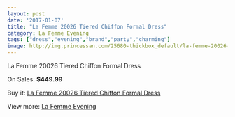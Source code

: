 ```yaml
---
layout: post
date: '2017-01-07'
title: "La Femme 20026 Tiered Chiffon Formal Dress"
category: La Femme Evening
tags: ["dress","evening","brand","party","charming"]
image: http://img.princessan.com/25680-thickbox_default/la-femme-20026-tiered-chiffon-formal-dress.jpg
---
```

La Femme 20026 Tiered Chiffon Formal Dress

On Sales: **$449.99**
<a href="https://www.princessan.com/en/la-femme-evening/11744-la-femme-20026-tiered-chiffon-formal-dress.html"><amp-img layout="responsive" width="600" height="600" src="//img.princessan.com/25680-thickbox_default/la-femme-20026-tiered-chiffon-formal-dress.jpg" alt="La Femme 20026 Tiered Chiffon Formal Dress 0" /></a>

Buy it: [La Femme 20026 Tiered Chiffon Formal Dress](https://www.princessan.com/en/la-femme-evening/11744-la-femme-20026-tiered-chiffon-formal-dress.html "La Femme 20026 Tiered Chiffon Formal Dress")

View more: [La Femme Evening](https://www.princessan.com/en/29-la-femme-evening "La Femme Evening")